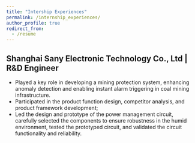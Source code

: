 ```yaml
---
title: "Intership Experiences"
permalink: /internship_experiences/
author_profile: true
redirect_from:
  - /resume
---
```


## Shanghai Sany Electronic Technology Co., Ltd | R&D Engineer  

- Played a key role in developing a mining protection system, enhancing anomaly detection and enabling instant alarm triggering in coal mining infrastructure. 
- Participated in the product function design, competitor analysis, and product framework development;
- Led the design and prototype of the power management circuit, carefully selected the components to ensure robustness in the humid environment, tested the prototyped circuit, and validated the circuit functionality and reliability. 
